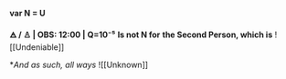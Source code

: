 
**var N = U** 

**🜁  / ♙ | OBS: 12:00 | Q=10⁻⁵**
**Is not N for** **the Second Person, which is**
![[Undeniable]]

**And as such, all ways* 
![[Unknown]]

